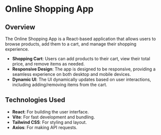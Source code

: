 # Online Shopping App

## Overview

The Online Shopping App is a React-based application that allows users to browse products, add them to a cart, and manage their shopping experience. 

- **Shopping Cart**: Users can add products to their cart, view their total price, and remove items as needed.
- **Responsive Design**: The app is designed to be responsive, providing a seamless experience on both desktop and mobile devices.
- **Dynamic UI**: The UI dynamically updates based on user interactions, including adding/removing items from the cart.

## Technologies Used

- **React**: For building the user interface.
- **Vite**: For fast development and bundling.
- **Tailwind CSS**: For styling and layout.
- **Axios**: For making API requests.
